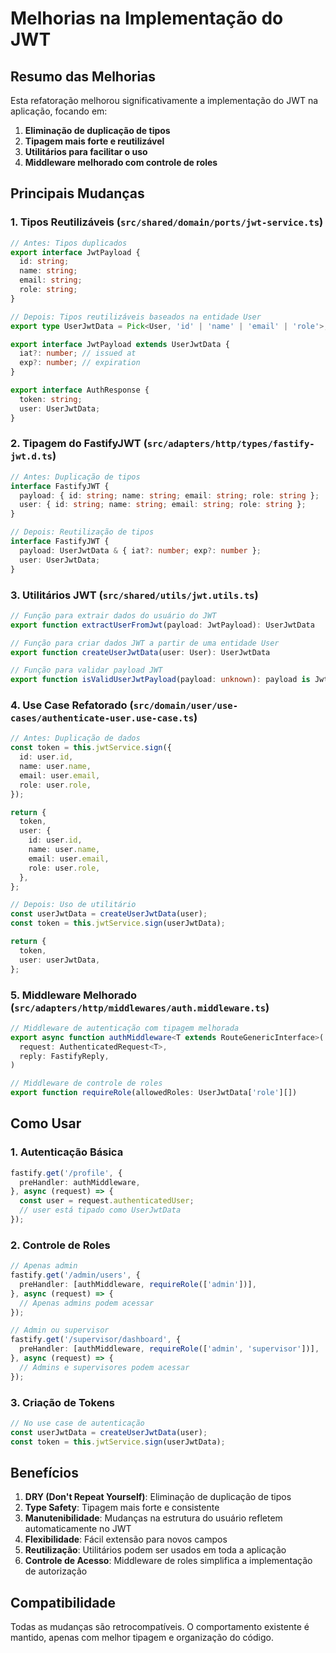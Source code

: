 # Melhorias na Implementação do JWT

## Resumo das Melhorias

Esta refatoração melhorou significativamente a implementação do JWT na aplicação, focando em:

1. **Eliminação de duplicação de tipos**
2. **Tipagem mais forte e reutilizável**
3. **Utilitários para facilitar o uso**
4. **Middleware melhorado com controle de roles**

## Principais Mudanças

### 1. Tipos Reutilizáveis (`src/shared/domain/ports/jwt-service.ts`)

```typescript
// Antes: Tipos duplicados
export interface JwtPayload {
  id: string;
  name: string;
  email: string;
  role: string;
}

// Depois: Tipos reutilizáveis baseados na entidade User
export type UserJwtData = Pick<User, 'id' | 'name' | 'email' | 'role'>;

export interface JwtPayload extends UserJwtData {
  iat?: number; // issued at
  exp?: number; // expiration
}

export interface AuthResponse {
  token: string;
  user: UserJwtData;
}
```

### 2. Tipagem do FastifyJWT (`src/adapters/http/types/fastify-jwt.d.ts`)

```typescript
// Antes: Duplicação de tipos
interface FastifyJWT {
  payload: { id: string; name: string; email: string; role: string };
  user: { id: string; name: string; email: string; role: string };
}

// Depois: Reutilização de tipos
interface FastifyJWT {
  payload: UserJwtData & { iat?: number; exp?: number };
  user: UserJwtData;
}
```

### 3. Utilitários JWT (`src/shared/utils/jwt.utils.ts`)

```typescript
// Função para extrair dados do usuário do JWT
export function extractUserFromJwt(payload: JwtPayload): UserJwtData

// Função para criar dados JWT a partir de uma entidade User
export function createUserJwtData(user: User): UserJwtData

// Função para validar payload JWT
export function isValidUserJwtPayload(payload: unknown): payload is JwtPayload
```

### 4. Use Case Refatorado (`src/domain/user/use-cases/authenticate-user.use-case.ts`)

```typescript
// Antes: Duplicação de dados
const token = this.jwtService.sign({
  id: user.id,
  name: user.name,
  email: user.email,
  role: user.role,
});

return {
  token,
  user: {
    id: user.id,
    name: user.name,
    email: user.email,
    role: user.role,
  },
};

// Depois: Uso de utilitário
const userJwtData = createUserJwtData(user);
const token = this.jwtService.sign(userJwtData);

return {
  token,
  user: userJwtData,
};
```

### 5. Middleware Melhorado (`src/adapters/http/middlewares/auth.middleware.ts`)

```typescript
// Middleware de autenticação com tipagem melhorada
export async function authMiddleware<T extends RouteGenericInterface>(
  request: AuthenticatedRequest<T>,
  reply: FastifyReply,
)

// Middleware de controle de roles
export function requireRole(allowedRoles: UserJwtData['role'][])
```

## Como Usar

### 1. Autenticação Básica

```typescript
fastify.get('/profile', {
  preHandler: authMiddleware,
}, async (request) => {
  const user = request.authenticatedUser;
  // user está tipado como UserJwtData
});
```

### 2. Controle de Roles

```typescript
// Apenas admin
fastify.get('/admin/users', {
  preHandler: [authMiddleware, requireRole(['admin'])],
}, async (request) => {
  // Apenas admins podem acessar
});

// Admin ou supervisor
fastify.get('/supervisor/dashboard', {
  preHandler: [authMiddleware, requireRole(['admin', 'supervisor'])],
}, async (request) => {
  // Admins e supervisores podem acessar
});
```

### 3. Criação de Tokens

```typescript
// No use case de autenticação
const userJwtData = createUserJwtData(user);
const token = this.jwtService.sign(userJwtData);
```

## Benefícios

1. **DRY (Don't Repeat Yourself)**: Eliminação de duplicação de tipos
2. **Type Safety**: Tipagem mais forte e consistente
3. **Manutenibilidade**: Mudanças na estrutura do usuário refletem automaticamente no JWT
4. **Flexibilidade**: Fácil extensão para novos campos
5. **Reutilização**: Utilitários podem ser usados em toda a aplicação
6. **Controle de Acesso**: Middleware de roles simplifica a implementação de autorização

## Compatibilidade

Todas as mudanças são retrocompatíveis. O comportamento existente é mantido, apenas com melhor tipagem e organização do código. 
